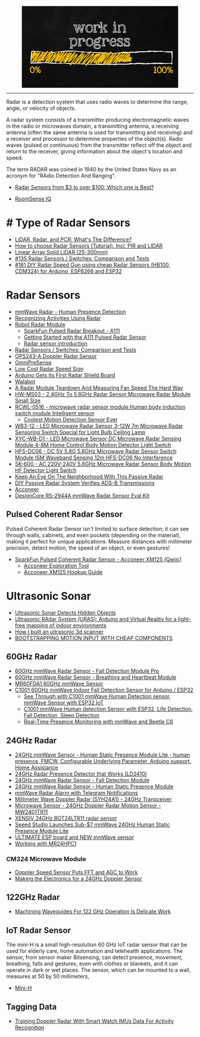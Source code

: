 <!--
Maintainer:   jeffskinnerbox@yahoo.com / www.jeffskinnerbox.me
Version:      0.0.0
-->


<div align="center">
<img src="https://raw.githubusercontent.com/jeffskinnerbox/blog/main/content/images/banners-bkgrds/work-in-progress.jpg" title="These materials require additional work and are not ready for general use." align="center" width=420px height=219px>
</div>


-----




Radar is a detection system that uses radio waves to determine the range, angle, or velocity of objects.

A radar system consists of a transmitter producing electromagnetic waves in the radio or microwaves domain, a transmitting antenna, a receiving antenna (often the same antenna is used for transmitting and receiving) and a receiver and processor to determine properties of the object(s). Radio waves (pulsed or continuous) from the transmitter reflect off the object and return to the receiver, giving information about the object's location and speed.

The term RADAR was coined in 1940 by the United States Navy as an acronym for "RAdio Detection And Ranging".

* [Radar Sensors from $3 to over $100: Which one is Best?](https://www.youtube.com/watch?v=s-GzUTyIH9c)

* [RoomSense IQ](https://www.crowdsupply.com/roomsense-labs/roomsense-iq)





# # Type of Radar Sensors

* [LiDAR, Radar, and PCR: What's The Difference?](https://www.sparkfun.com/news/10536)
* [How to choose Radar Sensors (Tutorial). Incl. PIR and LIDAR](https://www.youtube.com/watch?v=PNbAM9IhfBE)
* [Linear Array Solid LiDAR (25-300mm)](https://www.dfrobot.com/product-2645.html)
* [#135 Radar Sensors / Switches: Comparison and Tests](https://www.youtube.com/watch?v=9WiJJgIi3W0&t=712s)
* [#181 DIY Radar Speed Gun using cheap Radar Sensors (HB100, CDM324) for Arduino, ESP8266 and ESP32](https://www.youtube.com/watch?v=Kzsh59TM4MY)


# Radar Sensors

* [mmWave Radar - Human Presence Detection](https://www.dfrobot.com/product-2282.html?tracking=608907df792ab)
* [Recognizing Activities Using Radar](https://hackaday.com/2020/09/06/recognizing-activities-using-radar/)
* [Robot Radar Module](https://hackaday.com/2018/05/03/robot-radar-module/)
  * [SparkFun Pulsed Radar Breakout - A111](https://www.sparkfun.com/products/15577)
  * [Getting Started with the A111 Pulsed Radar Sensor](https://learn.sparkfun.com/tutorials/getting-started-with-the-a111-pulsed-radar-sensor/all)
  * [Radar sensor introduction](https://acconeer-python-exploration.readthedocs.io/en/latest/sensor_introduction.html)
* [Radar Sensors / Switches: Comparison and Tests](https://www.youtube.com/watch?v=9WiJJgIi3W0)
* [OPS243-A Doppler Radar Sensor](https://omnipresense.com/product/ops243-doppler-radar-sensor/)
* [OmniPreSense](https://omnipresense.com/)
* [Low Cost Radar Speed Sign](https://www.instructables.com/id/Low-Cost-Radar-Speed-Sign/)
* [Arduino Gets Its First Radar Shield Board](https://www.sensorsmag.com/components/arduino-gets-its-first-radar-shield-board)
* [Walabot](https://walabot.com/)
* [A Radar Module Teardown And Measuring Fan Speed The Hard Way](https://hackaday.com/2018/08/14/a-radar-module-teardown-and-measuring-fan-speed-the-hard-way/)
* [HW-MS03 - 2.4GHz To 5.8GHz Radar Sensor Microwave Radar Module Small Size](https://www.banggood.com/HW-MS03-2_4GHz-To-5_8GHz-Radar-Sensor-Microwave-Radar-Module-Small-Size-p-1123550.html?p=E307071053245201501N)
* [RCWL-0516 - microwave radar sensor module Human body induction switch module Intelligent sensor](https://www.aliexpress.com/item/RCWL-0516-microwave-radar-sensor-module-Human-body-induction-switch-module-Intelligent-sensor/32704946341.html)
  * [Coolest Motion Detection Sensor Ever](https://create.arduino.cc/projecthub/remnis/coolest-motion-detection-sensor-ever-d2d688)
* [WB3-12 - LED Microwave Radar Sensor 3-12W 7m Microwave Radar Sensoring Switch Special for Light Bulb Ceiling Lamp](https://www.aliexpress.com/item/LED-Microwave-Radar-Sensor-3-12W-Microwave-Sensoring-Switch-Special-for-Spherical-Lamp/32602421530.html)
* [XYC-WB-D1 - LED Microwave Sensor DC Microwave Radar Sensing Module 4-8M Home Control Body Motion Detector Light Switch](https://www.aliexpress.com/item/Microwave-Radar-Sensor-4-8M-180-LED-Lamp-Smart-Switch-Steady-Home-Control/32668622766.html)
* [HFS-DC06 - DC 5V 5.8G 5.8GHz Microwave Radar Sensor Switch Module ISM Waveband Sensing 12m HFS-DC06 No Interference](https://www.aliexpress.com/item/5-8GHz-Microwave-Radar-Sensor-Module-ISM-Waveband-DC-5V-39-22-11mm-Installation-Height-2/32735312800.html)
* [SK-600 - AC 220V-240V 5.8GHz Microwave Radar Sensor Body Motion HF Detector Light Switch](https://www.banggood.com/SK-600-AC-220V-240V-5_8GHz-Microwave-Radar-Sensor-Body-Motion-HF-Detector-Light-Switch-p-1023364.html)
* [Keep An Eye On The Neighborhood With This Passive Radar](https://hackaday.com/2019/11/08/keep-an-eye-on-the-neighborhood-with-this-passive-radar/)
* [DIY Passive Radar System Verifies ADS-B Transmissions](https://hackaday.com/2024/04/29/diy-passive-radar-system-verifies-ads-b-transmissions/)
* [Acconeer](https://www.acconeer.com/products)
* [DesignCore RS-2944A mmWave Radar Sensor Eval Kit](https://linuxgizmos.com/d3s-production-intent-embedded-platform-with-radar-sensing-capabilities/)


## Pulsed Coherent Radar Sensor

Pulsed Coherent Radar Sensor isn't limited to surface detection; it can see through walls, cabinets, and even pockets (depending on the material), making it perfect for unique applications. Measure distances with millimeter precision, detect motion, the speed of an object, or even gestures!

* [SparkFun Pulsed Coherent Radar Sensor - Acconeer XM125 (Qwiic)](https://www.sparkfun.com/products/24540)
  * [Acconeer Exploration Tool](https://github.com/acconeer/acconeer-python-exploration)
  * [Acconeer XM125 Hookup Guide](https://docs.sparkfun.com/SparkFun_Qwiic_Pulsed_Radar_Sensor_XM125/introduction/)


# Ultrasonic Sonar

* [Ultrasonic Sonar Detects Hidden Objects](https://hackaday.com/2021/04/02/ultrasonic-sonar-detects-hidden-objects/)
* [Ultrasonic RAdar System (URAS): Arduino and Virtual Reality for a light-free mapping of indoor environments](http://www.ieeeprojectmadurai.in/Emp%20basepaper%202017-2018/Ultrasonic%20RAdar%20System%20(URAS)%20Arduino%20and%20Virtual.pdf)
* [How I built an ultrasonic 3d scanner](https://www.alextoussaint.com/2021-04-28_How-I-built-an-ultrasonic-3d-scanner.html)
* [BOOTSTRAPPING MOTION INPUT WITH CHEAP COMPONENTS](https://hackaday.com/2015/10/07/bootstrapping-motion-input-with-cheap-components/)


## 60GHz Radar

* [60GHz mmWave Radar Sensor - Fall Detection Module Pro](https://www.seeedstudio.com/60GHz-mmWave-Radar-Sensor-Fall-Detection-Module-Pro-p-5375.html)
* [60GHz mmWave Radar Sensor - Breathing and Heartbeat Module](https://www.seeedstudio.com/60GHz-mmWave-Radar-Sensor-Breathing-and-Heartbeat-Module-p-5305.html)
* [MR60FDA1 60GHz mmWave Sensor](https://www.seeedstudio.com/60GHz-mmWave-Radar-Sensor-Fall-Detection-Module-Pro-p-5375.html)
* [C1001 60GHz mmWave Indoor Fall Detection Sensor for Arduino / ESP32](https://www.dfrobot.com/product-2861.html?tracking=66bdae719cb59)
  * [See Through with C1001 mmWave Human Detection sensor, mmWave Sensor with ESP32 IoT](https://www.youtube.com/watch?v=Xe2iQmGaYis)
  * [C1001 mmWave Human detection Sensor with ESP32, Life Detection, Fall Detection, Sleep Detection](https://www.youtube.com/watch?v=TL6rvUwu5pM)
  * [Real-Time Presence Monitoring with mmWave and Beetle C6](https://www.hackster.io/pradeeplogu0/real-time-presence-monitoring-with-mmwave-and-beetle-c6-02aa15)


## 24GHz Radar

* [24GHz mmWave Sensor - Human Static Presence Module Lite - human presence, FMCW, Configurable Underlying Parameter, Arduino support, Home Assistance](https://www.seeedstudio.com/24GHz-mmWave-Sensor-Human-Static-Presence-Module-Lite-p-5524.html)
* [24GHz Radar Presence Detector that Works (LD2410)](https://www.youtube.com/watch?v=dAzHXpP3FcI)
* [24GHz mmWave Radar Sensor - Fall Detection Module](https://www.seeedstudio.com/24GHz-mmWave-Radar-Sensor-Fall-Detection-Module-p-5268.html?utm_source=mailchimp&utm_medium=edm&utm_campaign=bazaar_1223&ct=t()&mc_cid=b226a4fba5&mc_eid=376a45e4d9)
* [24GHz mmWave Radar Sensor - Human Static Presence Module](https://www.seeedstudio.com/24GHz-mmWave-Radar-Sensor-Human-Static-Presence-Module-p-5267.html)
* [mmWave Radar Alarm with Telegram Notifications](https://community.dfrobot.com/makelog-313113.html?tracking=64819a20b8a22)
* [Millimeter Wave Doppler Radar (SYH24A1) - 24GHz Transceiver](https://www.seeedstudio.com/Millimeter-wave-Doppler-radar-SYH24A-p-4392.html)
* [Microwave Sensor - 24GHz Doppler Radar Motion Sensor - MW2401TR11](https://www.seeedstudio.com/Microwave-Sensor-24GHz-Doppler-Radar-Motion-Sensor-MW2401TR11-p-4690.html)
* [XENSIV 24GHz BGT24LTR11 radar sensor](https://www.infineon.com/cms/en/product/evaluation-boards/demo-sense2gol-pulse/)
* [Seeed Studio Launches Sub-$7 mmWave 24GHz Human Static Presence Module Lite](https://www.hackster.io/news/seeed-studio-launches-sub-7-mmwave-24ghz-human-static-presence-module-lite-438ed4090a2e?mc_cid=6656123820&mc_eid=9036129d51)
* [ULTIMATE ESP board and NEW mmWave sensor](https://www.youtube.com/watch?v=KMopR2zANDc)
* [Working with MR24HPC1](https://www.hackster.io/mithun-das/working-with-mr24hpc1-281d88)


### CM324 Microwave Module

* [Doppler Speed Sensor Puts FFT and AGC to Work](https://hackaday.com/2023/08/24/doppler-speed-sensor-puts-fft-and-agc-to-work/)
* [Making the Electronics for a 24GHz Doppler Sensor](https://www.limpkin.fr/index.php?post/2017/02/22/Making-the-Electronics-for-a-24GHz-Doppler-Motion-Sensor)


## 122GHz Radar

* [Machining Waveguides For 122 GHz Operation Is Delicate Work](https://hackaday.com/2022/02/12/machining-waveguides-for-122-ghz-operation-is-delicate-work/)


## IoT Radar Sensor

The mini-H is a small high-resolution 60 GHz IoT radar sensor that can be used for elderly care, home automation and telehealth applications. The sensor, from sensor maker Bitsensing, can detect presence, movement, breathing, falls and gestures, even with clothes or blankets, and it can operate in dark or wet places. The sensor, which can be mounted to a wall, measures at 50 by 50 millimeters,

* [Mini-H](http://bitsensing.com/product/healthcare.php)


## Tagging Data

* [Training Doppler Radar With Smart Watch IMUs Data For Activity Recognition](https://hackaday.com/2022/04/30/training-doppler-radar-with-smart-watch-imus-data-for-activity-recognition/)


